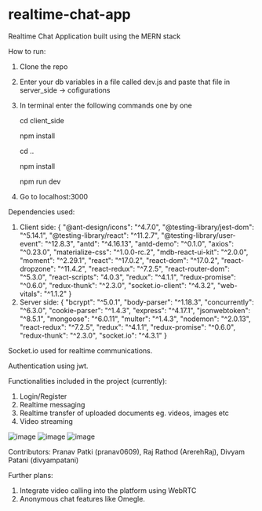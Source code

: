 # realtime-chat-app

Realtime Chat Application built using the MERN stack



How to run: 


1) Clone the repo
2) Enter your db variables in a file called dev.js and paste that file in server_side -> cofigurations
3) In terminal enter the following commands one by one
    
    
    cd client_side
    
    
    npm install
    
    
    cd ..
    
    
    npm install
    
    
    npm run dev
    
    
4) Go to localhost:3000


Dependencies used: 
1) Client side:
  {
    "@ant-design/icons": "^4.7.0",
    "@testing-library/jest-dom": "^5.14.1",
    "@testing-library/react": "^11.2.7",
    "@testing-library/user-event": "^12.8.3",
    "antd": "^4.16.13",
    "antd-demo": "^0.1.0",
    "axios": "^0.23.0",
    "materialize-css": "^1.0.0-rc.2",
    "mdb-react-ui-kit": "^2.0.0",
    "moment": "^2.29.1",
    "react": "^17.0.2",
    "react-dom": "^17.0.2",
    "react-dropzone": "^11.4.2",
    "react-redux": "^7.2.5",
    "react-router-dom": "^5.3.0",
    "react-scripts": "4.0.3",
    "redux": "^4.1.1",
    "redux-promise": "^0.6.0",
    "redux-thunk": "^2.3.0",
    "socket.io-client": "^4.3.2",
    "web-vitals": "^1.1.2"
  }
2) Server side:
  {
    "bcrypt": "^5.0.1",
    "body-parser": "^1.18.3",
    "concurrently": "^6.3.0",
    "cookie-parser": "^1.4.3",
    "express": "^4.17.1",
    "jsonwebtoken": "^8.5.1",
    "mongoose": "^6.0.11",
    "multer": "^1.4.3",
    "nodemon": "^2.0.13",
    "react-redux": "^7.2.5",
    "redux": "^4.1.1",
    "redux-promise": "^0.6.0",
    "redux-thunk": "^2.3.0",
    "socket.io": "^4.3.1"
  }

Socket.io used for realtime communications.

Authentication using jwt.



Functionalities included in the project (currently):
1) Login/Register
2) Realtime messaging
3) Realtime transfer of uploaded documents eg. videos, images etc
4) Video streaming

![image](https://user-images.githubusercontent.com/66993183/142037471-f473eb6e-56df-4f99-be48-93f68b61a974.png)
![image](https://user-images.githubusercontent.com/66993183/142037536-de7b4de4-cd1b-47af-bf56-888d9670a643.png)
![image](https://user-images.githubusercontent.com/66993183/142037602-c8f86cd2-9130-4e7b-bddc-9ad08087dbaa.png)

Contributors: Pranav Patki (pranav0609), Raj Rathod (ArerehRaj), Divyam Patani (divyampatani)

Further plans:
1) Integrate video calling into the platform using WebRTC
2) Anonymous chat features like Omegle.
